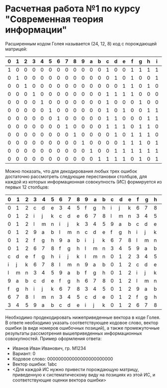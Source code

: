 # Расчетная работа №1 по курсу "Современная теория информации"

Расширенным кодом Голея называется (24, 12, 8) код с порождающей матрицей:

| 0    | 1    | 2    | 3    | 4    | 5    | 6    | 7    | 8    | 9    | a    | b    | c    | d    | e    | f    | g    | h    | i    | j    | k    | l    | m    | n    |
| ---- | ---- | ---- | ---- | ---- | ---- | ---- | ---- | ---- | ---- | ---- | ---- | ---- | ---- | ---- | ---- | ---- | ---- | ---- | ---- | ---- | ---- | ---- | ---- |
| 1    | 0    | 0    | 0    | 0    | 0    | 0    | 0    | 0    | 0    | 0    | 0    | 1    | 0    | 0    | 1    | 1    | 1    | 1    | 1    | 0    | 0    | 0    | 1    |
| 0    | 1    | 0    | 0    | 0    | 0    | 0    | 0    | 0    | 0    | 0    | 0    | 0    | 1    | 0    | 1    | 0    | 0    | 1    | 1    | 1    | 0    | 1    | 1    |
| 0    | 0    | 1    | 0    | 0    | 0    | 0    | 0    | 0    | 0    | 0    | 0    | 0    | 0    | 1    | 1    | 0    | 1    | 0    | 1    | 0    | 1    | 1    | 1    |
| 0    | 0    | 0    | 1    | 0    | 0    | 0    | 0    | 0    | 0    | 0    | 0    | 1    | 1    | 1    | 1    | 0    | 0    | 0    | 0    | 1    | 1    | 1    | 0    |
| 0    | 0    | 0    | 0    | 1    | 0    | 0    | 0    | 0    | 0    | 0    | 0    | 1    | 0    | 0    | 0    | 1    | 0    | 0    | 1    | 1    | 1    | 1    | 1    |
| 0    | 0    | 0    | 0    | 0    | 1    | 0    | 0    | 0    | 0    | 0    | 0    | 1    | 0    | 1    | 0    | 0    | 1    | 1    | 1    | 1    | 0    | 1    | 0    |
| 0    | 0    | 0    | 0    | 0    | 0    | 1    | 0    | 0    | 0    | 0    | 0    | 1    | 1    | 0    | 0    | 0    | 1    | 1    | 0    | 0    | 1    | 1    | 1    |
| 0    | 0    | 0    | 0    | 0    | 0    | 0    | 1    | 0    | 0    | 0    | 0    | 1    | 1    | 1    | 0    | 1    | 1    | 0    | 1    | 0    | 1    | 0    | 0    |
| 0    | 0    | 0    | 0    | 0    | 0    | 0    | 0    | 1    | 0    | 0    | 0    | 0    | 1    | 0    | 1    | 1    | 1    | 0    | 0    | 1    | 1    | 0    | 1    |
| 0    | 0    | 0    | 0    | 0    | 0    | 0    | 0    | 0    | 1    | 0    | 0    | 0    | 0    | 1    | 1    | 1    | 0    | 1    | 1    | 1    | 1    | 0    | 0    |
| 0    | 0    | 0    | 0    | 0    | 0    | 0    | 0    | 0    | 0    | 1    | 0    | 0    | 1    | 1    | 1    | 1    | 1    | 1    | 0    | 0    | 0    | 1    | 0    |
| 0    | 0    | 0    | 0    | 0    | 0    | 0    | 0    | 0    | 0    | 0    | 1    | 1    | 1    | 1    | 0    | 1    | 0    | 1    | 0    | 1    | 0    | 0    | 1    |

Можно показать, что для декодирования любых трех ошибок достаточно рассмотреть следующие перестановки столбцов, для каждой из которых информационная совокупность (ИС) формируется из первых 12 столбцов:

| 0    | 1    | 2    | 3    | 4    | 5    | 6    | 7    | 8    | 9    | a    | b    | c    | d    | e    | f    | g    | h    | i    | j    | k    | l    | m    | n    |
| ---- | ---- | ---- | ---- | ---- | ---- | ---- | ---- | ---- | ---- | ---- | ---- | ---- | ---- | ---- | ---- | ---- | ---- | ---- | ---- | ---- | ---- | ---- | ---- |
| 0    | 1    | 2    | c    | d    | e    | 3    | 4    | 5    | f    | g    | h    | i    | j    | k    | 6    | 7    | 8    | l    | m    | n    | 9    | a    | b    |
| 0    | 1    | 2    | i    | j    | k    | c    | d    | e    | 6    | 7    | 8    | l    | m    | n    | 3    | 4    | 5    | 9    | a    | b    | f    | g    | h    |
| 0    | 1    | 2    | l    | m    | n    | i    | j    | k    | 3    | 4    | 5    | 9    | a    | b    | c    | d    | e    | f    | g    | h    | 6    | 7    | 8    |
| 0    | 1    | 2    | 9    | a    | b    | l    | m    | n    | c    | d    | e    | f    | g    | h    | i    | j    | k    | 6    | 7    | 8    | 3    | 4    | 5    |
| 0    | 1    | 2    | f    | g    | h    | 9    | a    | b    | i    | j    | k    | 6    | 7    | 8    | l    | m    | n    | 3    | 4    | 5    | c    | d    | e    |
| 0    | 1    | 2    | 6    | 7    | 8    | f    | g    | h    | l    | m    | n    | 3    | 4    | 5    | 9    | a    | b    | c    | d    | e    | i    | j    | k    |
| c    | d    | e    | f    | g    | h    | i    | j    | k    | l    | m    | n    | 0    | 1    | 2    | 3    | 4    | 5    | 6    | 7    | 8    | 9    | a    | b    |
| i    | j    | k    | 6    | 7    | 8    | l    | m    | n    | 9    | a    | b    | 0    | 1    | 2    | c    | d    | e    | 3    | 4    | 5    | f    | g    | h    |
| l    | m    | n    | 3    | 4    | 5    | 9    | a    | b    | f    | g    | h    | 0    | 1    | 2    | i    | j    | k    | c    | d    | e    | 6    | 7    | 8    |
| 9    | a    | b    | c    | d    | e    | f    | g    | h    | 6    | 7    | 8    | 0    | 1    | 2    | l    | m    | n    | i    | j    | k    | 3    | 4    | 5    |
| f    | g    | h    | i    | j    | k    | 6    | 7    | 8    | 3    | 4    | 5    | 0    | 1    | 2    | 9    | a    | b    | l    | m    | n    | c    | d    | e    |
| 6    | 7    | 8    | l    | m    | n    | 3    | 4    | 5    | c    | d    | e    | 0    | 1    | 2    | f    | g    | h    | 9    | a    | b    | i    | j    | k    |
| 3    | 4    | 5    | 9    | a    | b    | c    | d    | e    | i    | j    | k    | 0    | 1    | 2    | 6    | 7    | 8    | f    | g    | h    | l    | m    | n    |

Необходимо продекодировать нижеприведенные вектора в коде Голея. В ответе необходимо указать соответствующее кодовое слово, вектор ошибки (в виде номеров ошибочных позиций), а также промежуточные результаты рассмотрения вышеприведенных информационных совокупностей. Пример оформления ответа:

- Иванов Иван Иванович, гр. M1234
- Вариант: 0
- Кодовое слово: 000000000000000000000000
- Вектор ошибки: 1abc
- <Для каждой ИС нужно привести порождающую матрицу, приведенную к систематическому виду на позициях из этой ИС, и соответствующие оценки вектора ошибки>
